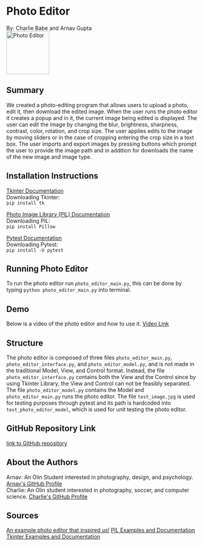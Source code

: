# Photo Editor
By: Charlie Babe and Arnav Gupta\
<img width="113" alt="Photo Editor" src="https://user-images.githubusercontent.com/78317842/117474351-d6aac300-af28-11eb-8f39-dbdc71cfcb1a.png">

## Summary
We created a photo-editing program that allows users to upload a photo, edit it, then download the edited image. When the user runs the photo editor it creates a popup and in it, the current image being edited is displayed. The user can edit the image by changing the blur, brightness, sharpness, contrast, color, rotation, and crop size. The user applies edits to the image by moving sliders or in the case of cropping entering the crop size in a text box. The user imports and export images by pressing buttons which prompt the user to provide the image path and in addition for downloads the name of the new image and image type.

## Installation Instructions
[Tkinter Documentation](https://docs.python.org/3/library/tkinter.html)\
Downloading Tkinter:\
`pip install tk`

[Photo Image Library (PIL) Documentation](https://pypi.org/project/Pillow/)\
Downloading PIL:\
`pip install Pillow`

[Pytest Documentation](https://pypi.org/project/pytest/)\
Downloading Pytest:\
`pip install -U pytest`

## Running Photo Editor
To run the photo editor run `photo_editor_main.py`, this can be done by typing `python photo_editor_main.py` into terminal.

## Demo
Below is a video of the photo editor and how to use it. 
[Video Link](https://drive.google.com/file/d/15PqAqpLfl_OqwUtCBB3dQQAjUz26tqTe/view?usp=sharing)

## Structure
The photo editor is composed of three files `photo_editor_main.py`, `photo_editor_interface.py`, and `photo_editor_model.py`, and is not made in the traditional Model, View, and Control format. Instead, the file `photo_editor_interface.py` contains both the View and the Control since by using Tkinter Library, the View and Control can not be feasibly separated. The file `photo_editor_model.py` contains the Model and `photo_editor_main.py` runs the photo editor. The file `test_image.jpg` is used for testing purposes through pytest and its path is hardcoded into `test_photo_editor_model`, which is used for unit testing the photo editor.

## GitHub Repository Link
[link to GitHub repository](https://github.com/olincollege/photo-editor)

## About the Authors
Arnav: An Olin Student interested in photography, design, and psychology. [Arnav's GitHub Profile](https://github.com/arnavgupta19)\
Charlie: An Olin student interested in photography, soccer, and computer science. [Charlie's GitHub Profile](https://github.com/Cbabe)

## Sources
[An example photo editor that inspired us!](https://www.codershubb.com/build-a-simple-photo-editor-app-using-python/)
[PIL Examples and Documentation](https://pillow.readthedocs.io/en/stable/)
[Tkinter Examples and Documentation](https://docs.python.org/3/library/tkinter.html)
